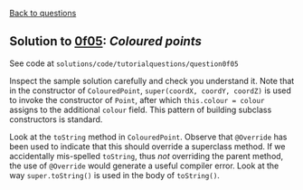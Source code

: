 [Back to questions](../README.md)

## Solution to [0f05](../questions/0f05): *Coloured points*

See code at `solutions/code/tutorialquestions/question0f05`

Inspect the sample solution carefully and check you understand it.  Note that in the
constructor of `ColouredPoint`, `super(coordX, coordY, coordZ)` is used to invoke
the constructor of `Point`, after which `this.colour = colour`
assigns to the additional `colour` field.  This pattern of building subclass
constructors is standard.

Look at the `toString` method in `ColouredPoint`.  Observe that
`@Override` has been used to indicate that this should override a superclass
method.  If we accidentally mis-spelled `toString`, thus *not* overriding
the parent method, the use of `@Override` would generate a useful compiler error.
Look at the way `super.toString()` is used in the body of `toString()`.
